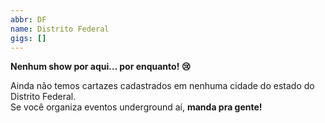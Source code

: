 ```yaml
---
abbr: DF
name: Distrito Federal
gigs: []
---
```


<div class="no-gigs-message">

**Nenhum show por aqui… por enquanto! 😢**

Ainda não temos cartazes cadastrados em nenhuma cidade do estado do Distrito Federal.  
Se você organiza eventos underground aí, **manda pra gente!**

</div>